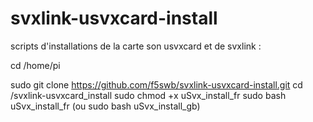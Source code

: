 # svxlink-usvxcard-install
scripts d'installations de la carte son usvxcard et de svxlink :

cd /home/pi

sudo git clone https://github.com/f5swb/svxlink-usvxcard-install.git
cd /svxlink-usvxcard_install
sudo chmod +x uSvx_install_fr
sudo bash uSvx_install_fr (ou sudo bash uSvx_install_gb)


